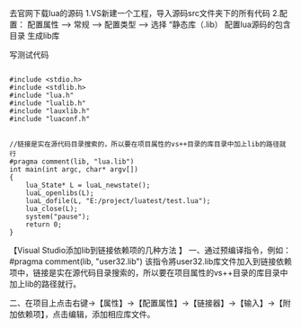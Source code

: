 去官网下载lua的源码
1.VS新建一个工程，导入源码src文件夹下的所有代码
2.配置： 配置属性 --> 常规 --> 配置类型 --> 选择 “静态库（.lib）
配置lua源码的包含目录
生成lib库


写测试代码
```

#include <stdio.h>  
#include <stdlib.h>  
#include "lua.h"  
#include "lualib.h" 
#include "lauxlib.h"  
#include "luaconf.h"  


//链接是实在源代码目录搜索的，所以要在项目属性的vs++目录的库目录中加上lib的路径就行
#pragma comment(lib, "lua.lib")  
int main(int argc, char* argv[])  
{  
    lua_State* L = luaL_newstate();  
    luaL_openlibs(L);  
    luaL_dofile(L, "E:/project/luatest/test.lua");  
    lua_close(L);  
    system("pause");  
    return 0;  
}  
```




【Visual Studio添加lib到链接依赖项的几种方法 】
一、通过预编译指令，例如：
#pragma comment(lib, "user32.lib")
该指令將user32.lib库文件加入到链接依赖项中，链接是实在源代码目录搜索的，所以要在项目属性的vs++目录的库目录中加上lib的路径就行。
 
二、在项目上点击右键->【属性】->【配置属性】->【链接器】->【输入】->【附加依赖项】，点击编辑，添加相应库文件。


